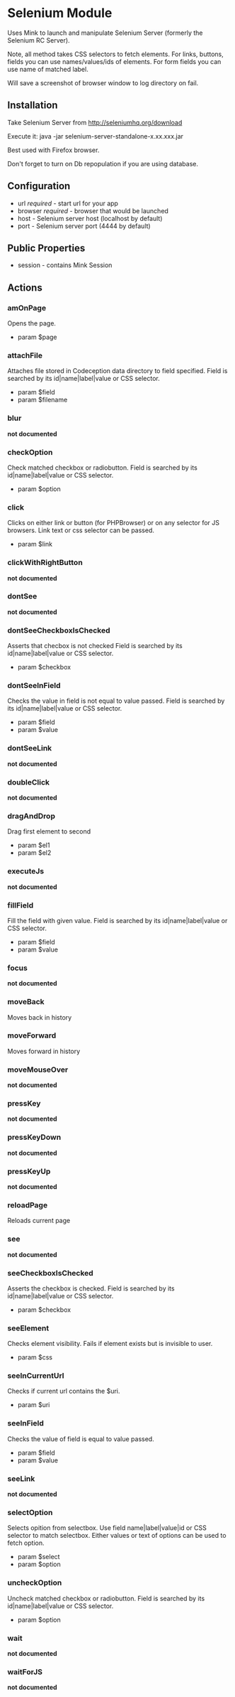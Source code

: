 # Selenium Module

Uses Mink to launch and manipulate Selenium Server (formerly the Selenium RC Server).

Note, all method takes CSS selectors to fetch elements.
For links, buttons, fields you can use names/values/ids of elements.
For form fields you can use name of matched label.

Will save a screenshot of browser window to log directory on fail.

## Installation

Take Selenium Server from http://seleniumhq.org/download

Execute it: java -jar selenium-server-standalone-x.xx.xxx.jar

Best used with Firefox browser.

Don't forget to turn on Db repopulation if you are using database.

## Configuration

* url *required* - start url for your app
* browser *required* - browser that would be launched
* host  - Selenium server host (localhost by default)
* port - Selenium server port (4444 by default)

## Public Properties

* session - contains Mink Session

## Actions


### amOnPage


Opens the page.

 * param $page


### attachFile


Attaches file stored in Codeception data directory to field specified.
Field is searched by its id|name|label|value or CSS selector.

 * param $field
 * param $filename


### blur

__not documented__


### checkOption


Check matched checkbox or radiobutton.
Field is searched by its id|name|label|value or CSS selector.

 * param $option


### click


Clicks on either link or button (for PHPBrowser) or on any selector for JS browsers.
Link text or css selector can be passed.

 * param $link


### clickWithRightButton

__not documented__


### dontSee

__not documented__


### dontSeeCheckboxIsChecked


Asserts that checbox is not checked
Field is searched by its id|name|label|value or CSS selector.

 * param $checkbox


### dontSeeInField


Checks the value in field is not equal to value passed.
Field is searched by its id|name|label|value or CSS selector.

 * param $field
 * param $value


### dontSeeLink

__not documented__


### doubleClick

__not documented__


### dragAndDrop


Drag first element to second

 * param $el1
 * param $el2


### executeJs

__not documented__


### fillField


Fill the field with given value.
Field is searched by its id|name|label|value or CSS selector.

 * param $field
 * param $value


### focus

__not documented__


### moveBack


Moves back in history


### moveForward


Moves forward in history


### moveMouseOver

__not documented__


### pressKey

__not documented__


### pressKeyDown

__not documented__


### pressKeyUp

__not documented__


### reloadPage


Reloads current page


### see

__not documented__


### seeCheckboxIsChecked


Asserts the checkbox is checked.
Field is searched by its id|name|label|value or CSS selector.

 * param $checkbox


### seeElement


Checks element visibility.
Fails if element exists but is invisible to user.

 * param $css


### seeInCurrentUrl


Checks if current url contains the $uri.

 * param $uri


### seeInField


Checks the value of field is equal to value passed.

 * param $field
 * param $value


### seeLink

__not documented__


### selectOption


Selects opition from selectbox.
Use field name|label|value|id or CSS selector to match selectbox.
Either values or text of options can be used to fetch option.

 * param $select
 * param $option


### uncheckOption


Uncheck matched checkbox or radiobutton.
Field is searched by its id|name|label|value or CSS selector.

 * param $option


### wait

__not documented__


### waitForJS

__not documented__
